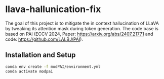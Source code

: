 # llava-hallunication-fix

The goal of this project is to mitigate the in context hallucination of LLaVA by tweaking its attention mask during token generation.
The code base is based on PAI (ECCV 2024, Paper: https://arxiv.org/abs/2407.21771 and code: https://github.com/LALBJ/PAI).

## Installation and Setup

```bash
conda env create -f modPAI/environment.yml
conda activate modpai
```
